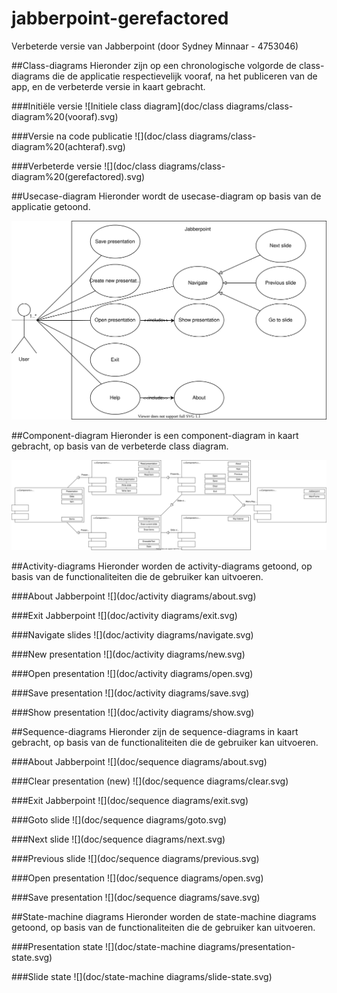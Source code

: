 # jabberpoint-gerefactored
Verbeterde versie van Jabberpoint (door Sydney Minnaar - 4753046)

##Class-diagrams
Hieronder zijn op een chronologische volgorde de class-diagrams die de applicatie respectievelijk vooraf, na het publiceren van de app, en de verbeterde versie in kaart gebracht.

###Initiële versie
![Initiele class diagram](doc/class diagrams/class-diagram%20(vooraf).svg)

###Versie na code publicatie
![](doc/class diagrams/class-diagram%20(achteraf).svg)

###Verbeterde versie
![](doc/class diagrams/class-diagram%20(gerefactored).svg)

##Usecase-diagram
Hieronder wordt de usecase-diagram op basis van de applicatie getoond.

![](doc/usecase-diagram.svg)

##Component-diagram
Hieronder is een component-diagram in kaart gebracht, op basis van de verbeterde class diagram.

![](doc/component-diagram.svg)

##Activity-diagrams
Hieronder worden de activity-diagrams getoond, op basis van de functionaliteiten die de gebruiker kan uitvoeren.

###About Jabberpoint
![](doc/activity diagrams/about.svg)

###Exit Jabberpoint
![](doc/activity diagrams/exit.svg)

###Navigate slides
![](doc/activity diagrams/navigate.svg)

###New presentation
![](doc/activity diagrams/new.svg)

###Open presentation
![](doc/activity diagrams/open.svg)

###Save presentation
![](doc/activity diagrams/save.svg)

###Show presentation
![](doc/activity diagrams/show.svg)

##Sequence-diagrams
Hieronder zijn de sequence-diagrams in kaart gebracht, op basis van de functionaliteiten die de gebruiker kan uitvoeren.

###About Jabberpoint
![](doc/sequence diagrams/about.svg)

###Clear presentation (new)
![](doc/sequence diagrams/clear.svg)

###Exit Jabberpoint
![](doc/sequence diagrams/exit.svg)

###Goto slide
![](doc/sequence diagrams/goto.svg)

###Next slide
![](doc/sequence diagrams/next.svg)

###Previous slide
![](doc/sequence diagrams/previous.svg)

###Open presentation
![](doc/sequence diagrams/open.svg)

###Save presentation
![](doc/sequence diagrams/save.svg)

##State-machine diagrams
Hieronder worden de state-machine diagrams getoond, op basis van de functionaliteiten die de gebruiker kan uitvoeren.

###Presentation state
![](doc/state-machine diagrams/presentation-state.svg)

###Slide state
![](doc/state-machine diagrams/slide-state.svg)